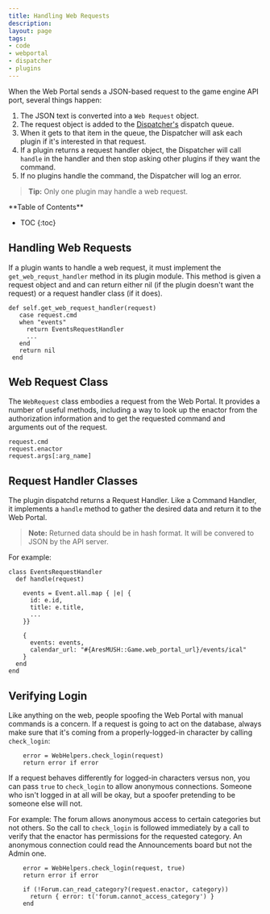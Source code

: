 ```yaml
---
title: Handling Web Requests
description:
layout: page
tags: 
- code
- webportal
- dispatcher
- plugins
---
```


When the Web Portal sends a JSON-based request to the game engine API port, several things happen:

1. The JSON text is converted into a `Web Request` object.
2. The request object is added to the [Dispatcher's](/tutorials/code/dispatcher) dispatch queue.  
3. When it gets to that item in the queue, the Dispatcher will ask each plugin if it's interested in that request.  
4. If a plugin returns a request handler object, the Dispatcher will call `handle` in the handler and then stop asking other plugins if they want the command.  
5. If no plugins handle the command, the Dispatcher will log an error.

> <i class="fa fa-info-circle"></i> **Tip:** Only one plugin may handle a web request.

<div id="inline_toc" markdown="1">
**Table of Contents**

* TOC
{:toc}
</div>

## Handling Web Requests

If a plugin wants to handle a web request, it must implement the `get_web_requst_handler` method in its plugin module.  This method is given a request object and  and can return either nil (if the plugin doesn't want the request) or a request handler class (if it does).

    def self.get_web_request_handler(request)
       case request.cmd
       when "events"
         return EventsRequestHandler
         ...
       end
       return nil
     end

## Web Request Class

The `WebRequest` class embodies a request from the Web Portal.  It provides a number of useful methods, including a way to look up the enactor from the authorization information and to get the requested command and arguments out of the request.

    request.cmd
    request.enactor
    request.args[:arg_name]

## Request Handler Classes

The plugin dispatchd returns a Request Handler.  Like a Command Handler, it implements a `handle` method to gather the desired data and return it to the Web Portal.

> <i class="fa fa-exclamation-triangle"></i> **Note:** Returned data should be in hash format.  It will be convered to JSON by the API server.

For example:

    class EventsRequestHandler
      def handle(request)
        
        events = Event.all.map { |e| {
          id: e.id,
          title: e.title,
          ...
        }}
        
        {
          events: events,
          calendar_url: "#{AresMUSH::Game.web_portal_url}/events/ical"
        }
      end
    end

## Verifying Login

Like anything on the web, people spoofing the Web Portal with manual commands is a concern.  If a request is going to act on the database, always make sure that it's coming from a properly-logged-in character by calling `check_login`:

        error = WebHelpers.check_login(request)
        return error if error

If a request behaves differently for logged-in characters versus non, you can pass `true` to `check_login` to allow anonymous connections.  Someone who isn't logged in at all will be okay, but a spoofer pretending to be someone else will not.

For example:  The forum allows anonymous access to certain categories but not others.  So the call to `check_login` is followed immediately by a call to verify that the enactor has permissions for the requested category.  An anonymous connection could read the Announcements board but not the Admin one.

        error = WebHelpers.check_login(request, true)
        return error if error
        
        if (!Forum.can_read_category?(request.enactor, category))
          return { error: t('forum.cannot_access_category') }
        end